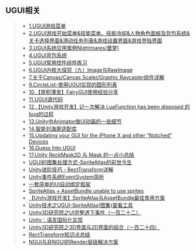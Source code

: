 ## UGUI相关  
>* [1.UGUI游戏菜单](https://github.com/XINCGer/Unity3DTraining/tree/master/UGUITraining/UGUIDemo01)  
>* [2.UGUI游戏开始菜单&技能菜单、技能冷却&人物角色面板及背包系统&关卡选择界面&滑动任务列表&游戏设置界面&游戏登陆界面](https://github.com/XINCGer/Unity3DTraining/tree/master/UGUITraining/UGUIDemo02)  
>* [3.UGUI系统应用案例Nightmares(噩梦)](https://github.com/XINCGer/Unity3DTraining/tree/master/UGUITraining/Nightmares_Demo)  
>* [4.UGUI背包系统](https://github.com/XINCGer/Unity3DTraining/tree/master/UGUITraining/KnapsackSystem)  
>* [5.UGUI常用控件组件练习](./UIBeta)  
>* [6.UGUI内核大探究（九）Image与RawImage](https://blog.csdn.net/ecidevilin/article/details/52556724?t=1502292525013)  
>* [7.关于Canvas/Canvas Scaler/Graphic Raycaster组件详解](http://gad.qq.com/article/detail/286881)  
>* [9.CircleList-使用UGUI实现的圆形列表](https://www.cnblogs.com/blueberryzzz/p/9807580.html)  
>* [10.【厚积薄发】FairyGUI使用经验分享](https://mp.weixin.qq.com/s?__biz=MzI3MzA2MzE5Nw==&mid=2668912051&idx=1&sn=38536affd2af45d6934f98c811b44a5c&chksm=f1c9f1c1c6be78d74b4208f00ce4e0db0e406af63d2d64157178dd067fbd66e1992c3a303106&mpshare=1&scene=23&srcid=1029SglnR0QjMF5KIH1bYaNO#rd)  
>* [11.UGUI源代码](https://github.com/Unity-Technologies/uGUI)  
>* [12.【Unity游戏开发】记一次解决 LuaFunction has been disposed 的bug的过程](https://www.cnblogs.com/msxh/p/10333558.html)  
>* [13.Unity中Animator做UI动画的一些细节](https://mp.weixin.qq.com/s/-dQ_Yo5YOMTDrTRzdfaR9w)  
>* [14.智能刘海屏适配库](https://github.com/wcl9900/NotchFit?tdsourcetag=s_pcqq_aiomsg)  
>* [15.Updating your GUI for the iPhone X and other “Notched” Devices](https://connect.unity.com/p/updating-your-gui-for-the-iphone-x-and-other-notched-devices?tdsourcetag=s_pcqq_aiomsg)    
>* [16.Guess Into UGUI](https://zhuanlan.zhihu.com/p/28897082)  
>* [17.Unity ReckMask2D 与 Mask 的一点小总结](https://blog.csdn.net/WuShangLZ/article/details/80401441)  
>* [UGUI的图集处理方式-SpriteAtlas的前世今生](https://www.cnblogs.com/fly-100/p/11439487.html)  
>* [Unity进阶技巧 - RectTransform详解](https://www.cnblogs.com/zhimalier/p/11633816.html)  
>* [Unity事件系统EventSystem简析](https://www.cnblogs.com/blueberryzzz/p/12216045.html)  
>* [一套简单的UI自动绑定框架](./UIViewBindDemo)  
>* [SpriteAtlas + AssetBundle unable to use sprites](https://forum.unity.com/threads/spriteatlas-assetbundle-unable-to-use-sprites.494462/)  
>* [【Unity游戏开发】SpriteAtlas与AssetBundle最佳食用方案](https://www.cnblogs.com/msxh/p/14194756.html)  
>* [Unity技术之UGUI-SpriteAtlas(图集)查看工具](http://blog.gqylpy.com/gqy/21175/)  
>* [Unity3D研究院之UI完整透下事件（一百二十二）](https://www.xuanyusong.com/archives/4773)  
>* [Unity：语言国际化实现](https://blog.csdn.net/qq_30473517/article/details/98758811)  
>* [Unity3D研究院之3D界面与2D界面的结合（一百二十四）](https://www.xuanyusong.com/archives/4783)  
>* [RectTransform知识点总结](./RectTransform.md)    
>* [NGUI与非NGUI的Render层级解决方案](https://mp.weixin.qq.com/s/lQyltLmasZmZKZ-OJ7OOHw)  
